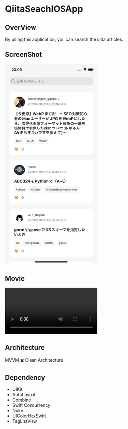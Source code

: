 # QiitaSeachIOSApp

## OverView
By using this application, you can search the qiita articles.

## ScreenShot
<img width=300 src="./screenshot/spcreenshot_light_theme.png"/>

## Movie
<video width="300" src="https://github.com/matsuurayuki1219/qiita-search-ios-app/assets/105269911/c327d0fb-c96e-4d3f-9ab9-601d41e995f0"></video>

## Architecture
MVVM ✖️ Clean Architecture

## Dependency
- UIKit
- AutoLayout
- Combine
- Swift Concurrency
- Nuke
- UIColorHexSwift
- TagListView
